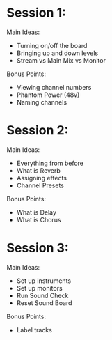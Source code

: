 # Session 1:

Main Ideas:
- Turning on/off the board
- Bringing up and down levels
- Stream vs Main Mix vs Monitor

Bonus Points:
- Viewing channel numbers
- Phantom Power (48v)
- Naming channels

# Session 2:

Main Ideas:
- Everything from before
- What is Reverb
- Assigning effects
- Channel Presets

Bonus Points:
- What is Delay
- What is Chorus

# Session 3:

Main Ideas:
- Set up instruments
- Set up monitors
- Run Sound Check
- Reset Sound Board

Bonus Points:
- Label tracks
